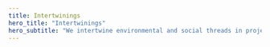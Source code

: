 ```yaml
---
title: Intertwinings
hero_title: "Intertwinings"
hero_subtitle: "We intertwine environmental and social threads in projects"
---
```

